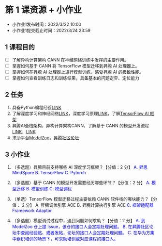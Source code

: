 # 第 1 课资源 + 小作业

* 小作业1发布时间：2022/3/22   10:00
* 小作业1提交截止时间：2022/3/24   23:59

## 1 课程目的

- [ ] 了解异构计算架构 CANN 在神经网络训练中发挥的主要作用。
- [ ] 掌握如何基于 CANN 将 TensorFlow 模型迁移到昇腾 AI 处理器上。
- [ ] 掌握如何在昇腾 AI 处理器上进行模型训练，感受昇腾 AI 的极致性能。
- [ ] 掌握如何查看训练日志和训练结果，具备基本的问题定界、定位能力

## 2 任务

1. 具备Python编程经验[LINK](https://www.bilibili.com/video/BV1xr4y1i7vf)
2. 了解深度学习和神经网络[LINK](https://www.bilibili.com/video/BV19i4y1C76s)，深度学习原理[LINK](https://space.bilibili.com/1065788740/channel/collectiondetail?sid=37029&ctype=0)，了解[TensorFlow AI 框架](https://www.tensorflow.org/)
3. 昇腾AI全栈架构，异构计算架构CANN，了解基于 CANN 的模型开发流程[LINK](https://www.bilibili.com/video/BV1wu411z7xP)，[LINK](https://support.huaweicloud.com/tfmigr-cann51RC1alpha1/atlasmprtg_13_9002.html)
4. 求助平台[ModelZoo](https://gitee.com/ascend/modelzoo)，[昇腾社区论坛](https://bbs.huaweicloud.com/forum/forum-726-1.html)

## 3 小作业

1. （多选题）昇腾目前支持哪些 AI 深度学习框架？【分值：2 分】
<font color=blue>A. 昇思 MindSpore
B. TensorFlow
C. Pytorch</font>

1. （多选题）基于 CANN 的模型开发需要经历哪些环节？【分值：2 分】
<font color=blue>A. 模型迁移
B. 模型训练
C. 模型调优</font>

3. （单选）TensorFlow 模型迁移过程主要依赖 CANN 软件栈的哪块能力？【分值：
2 分】
A. 昇腾调优引擎 AOE
B. 昇腾计算执行引擎 ACE
<font color=blue>C. 框架适配器 Framework Adaptor</font>

4. （多选题）模型调试过程中，遇到问题如何求助？【分值：2 分】
<font color=blue>A. 到 ModelZoo 仓上提 Issue，该仓的接口人会定期处理问题。
B. 在昇腾社区论坛中查阅经验贴、或者发帖，论坛的接口人会定期处理问题。
C. 在华为方集中组织培训的场景下，可求助培训或对应课程的接口人。</font>
